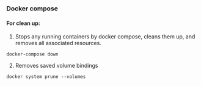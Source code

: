### Docker compose 

#### For clean up:

1. Stops any running containers by docker compose, cleans them up, and removes all associated resources. 

`docker-compose down`

2. Removes saved volume bindings 

`docker system prune --volumes`
